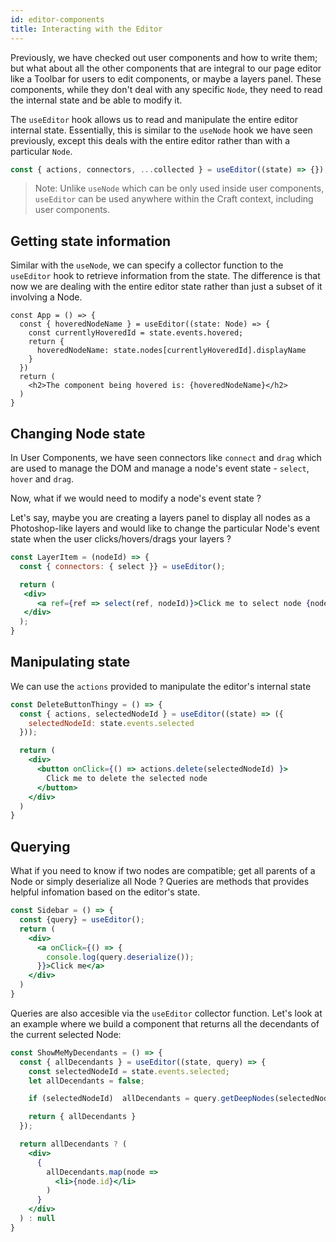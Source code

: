 ```yaml
---
id: editor-components
title: Interacting with the Editor
---
```


Previously, we have checked out user components and how to write them; but what about all the other components that are integral to our page editor like a Toolbar for users to edit components, or maybe a layers panel. These components, while they don't deal with any specific `Node`, they need to read the internal state and be able to modify it.

The `useEditor` hook allows us to read and manipulate the entire editor internal state. Essentially, this is similar to the `useNode` hook we have seen previously, except this deals with the entire editor rather than with a particular `Node`.

```jsx
const { actions, connectors, ...collected } = useEditor((state) => {});
```

> Note: Unlike `useNode` which can be only used inside user components, `useEditor` can be used anywhere within the Craft context, including user components.


## Getting state information
Similar with the `useNode`, we can specify a collector function to the `useEditor` hook to retrieve information from the state. The difference is that now we are dealing with the entire editor state rather than just a subset of it involving a Node.

```tsx
const App = () => {
  const { hoveredNodeName } = useEditor((state: Node) => {
    const currentlyHoveredId = state.events.hovered;
    return {
      hoveredNodeName: state.nodes[currentlyHoveredId].displayName
    }
  })
  return (
    <h2>The component being hovered is: {hoveredNodeName}</h2>
  )
}
```

## Changing Node state
In User Components, we have seen connectors like `connect` and `drag` which are used to manage the DOM and manage a node's event state - `select`, `hover` and `drag`. 

Now, what if we would need to modify a node's event state ?

Let's say, maybe you are creating a layers panel to display all nodes as a Photoshop-like layers and would like to change the particular Node's event state when the user clicks/hovers/drags your layers ?

```jsx
const LayerItem = (nodeId) => {
  const { connectors: { select }} = useEditor();

  return (
   <div>
      <a ref={ref => select(ref, nodeId)}>Click me to select node {nodeId}</a>
   </div>
  );
}
```

## Manipulating state
We can use the `actions` provided to manipulate the editor's internal state

```jsx
const DeleteButtonThingy = () => {
  const { actions, selectedNodeId } = useEditor((state) => ({
    selectedNodeId: state.events.selected
  }));

  return (
    <div>
      <button onClick={() => actions.delete(selectedNodeId) }>
        Click me to delete the selected node
      </button>
    </div>
  )
}
```

## Querying

What if you need to know if two nodes are compatible; get all parents of a Node or simply deserialize all Node ? Queries are methods that provides helpful infomation based on the editor's state.


```jsx
const Sidebar = () => {
  const {query} = useEditor();
  return (
    <div>
      <a onClick={() => {
        console.log(query.deserialize());
      }}>Click me</a>
    </div>
  )
}

```
Queries are also accesible via the `useEditor` collector function. Let's look at an example where we build a component that returns all the decendants of the current selected Node:

```jsx
const ShowMeMyDecendants = () => {
  const { allDecendants } = useEditor((state, query) => {
    const selectedNodeId = state.events.selected;
    let allDecendants = false;

    if (selectedNodeId)  allDecendants = query.getDeepNodes(selectedNodeId, true);  

    return { allDecendants }
  }); 

  return allDecendants ? (
    <div>
      {
        allDecendants.map(node => 
          <li>{node.id}</li>
        )
      }
    </div>
  ) : null
}

```
